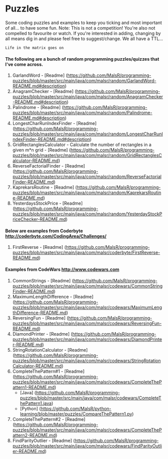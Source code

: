 # Puzzles

Some coding puzzles and examples to keep you ticking and most important of all... to have
some fun. Note: This is not a competition! You're also not compelled to favourite or watch. If you're interested in adding, changing by all means dig in and please feel free to suggest/change. We all have a TTL...

`Life in the matrix goes on`

#### The following are a bunch of random programming puzzles/quizzes that I've come across. 
1. GarlandWord - [Readme] (https://github.com/MalsR/programming-puzzles/blob/master/src/main/java/com/malsr/random/GarlandWord-README.md#description)
2. AnagramChecker - [Readme] (https://github.com/MalsR/programming-puzzles/blob/master/src/main/java/com/malsr/random/AnagramChecker-README.md#description)
3. Palindrome - [Readme] (https://github.com/MalsR/programming-puzzles/blob/master/src/main/java/com/malsr/random/Palindrome-README.md#description)
4. LongestCharRunIndexFinder - [Readme] (https://github.com/MalsR/programming-puzzles/blob/master/src/main/java/com/malsr/random/LongestCharRunIndexFinder-README.md#description)
5. GridRectanglesCalculator - Calculate the number of rectangles in a given m*n grid - [Readme] (https://github.com/MalsR/programming-puzzles/blob/master/src/main/java/com/malsr/random/GridRectanglesCalculator-README.md)
6. ReverseFactorialFinder - [Readme] (https://github.com/MalsR/programming-puzzles/blob/master/src/main/java/com/malsr/random/ReverseFactorialFinder-README.md)
7. KaprekarsRoutine - [Readme] (https://github.com/MalsR/programming-puzzles/blob/master/src/main/java/com/malsr/random/KaprekarsRoutine-README.md)
8. YesterdaysStockPrice - [Readme] (https://github.com/MalsR/programming-puzzles/blob/master/src/main/java/com/malsr/random/YesterdayStockPriceChecker-README.md)
 
#### Below are examples from Coderbyte http://coderbyte.com/CodingArea/Challenges/ 
1. FirstReverse - [Readme] (https://github.com/MalsR/programming-puzzles/blob/master/src/main/java/com/malsr/coderbyte/FirstReverse-README.md)

#### Examples from CodeWars http://www.codewars.com
1. CommonStrings - [Readme] (https://github.com/MalsR/programming-puzzles/blob/master/src/main/java/com/malsr/codewars/CommonStringFinder-README.md)
2. MaximumLengthDifference - [Readme] (https://github.com/MalsR/programming-puzzles/blob/master/src/main/java/com/malsr/codewars/MaximumLengthDifference-README.md)
3. ReversingFun - [Readme] (https://github.com/MalsR/programming-puzzles/blob/master/src/main/java/com/malsr/codewars/ReversingFun-README.md)
4. DiamondPrinter - [Readme] (https://github.com/MalsR/programming-puzzles/blob/master/src/main/java/com/malsr/codewars/DiamondPrinter-README.md)
5. StringRotationCalculator - [Readme] (https://github.com/MalsR/programming-puzzles/blob/master/src/main/java/com/malsr/codewars/StringRotationCalculator-README.md)
6. CompleteThePattern#1 - [Readme] (https://github.com/MalsR/programming-puzzles/blob/master/src/main/java/com/malsr/codewars/CompleteThePattern1-README.md)
   - [Java] (https://github.com/MalsR/programming-puzzles/blob/master/src/main/java/com/malsr/codewars/CompleteThePattern1.java)
   - [Python] (https://github.com/MalsR/python-learning/blob/master/puzzles/CompareThePattern1.py) 
7. CompleteThePattern#2 - [Readme] (https://github.com/MalsR/programming-puzzles/blob/master/src/main/java/com/malsr/codewars/CompleteThePattern2-README.md)
8. FindParityOutlier - [Readme] (https://github.com/MalsR/programming-puzzles/blob/master/src/main/java/com/malsr/codewars/FindParityOutlier-README.md)
